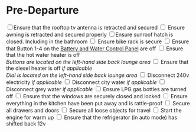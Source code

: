 <link href="../styles/custom.css" rel="stylesheet" />

# Pre-Departure

<label for="antenna" class="top"><input type="checkbox" id="antenna" />Ensure that the rooftop tv antenna is retracted and secured</label>
<label for="awning"><input type="checkbox" id="awning" /> Ensure awning is retracted and secured properly</label>
<label for="sunroof"> <input type="checkbox" id="sunroof" />Ensure sunroof hatch is closed. Including in the bathroom</label>
<label for="bike-rack"><input type="checkbox" id="bike-rack" /> Ensure bike rack is secure</label>
<label for="control-panel"><input type="checkbox" id="control-panel" /> Ensure that Button 1-4 on the [Battery and Water Control Panel](../guides/control-panel.md) are off</label>
<label for="water-heater"><input type="checkbox" id="water-heater"  /> Ensure that the hot water heater is off<br/>
*Buttons are located on the left-hand side back lounge area*</label>
<label for="diesel-heater"><input type="checkbox" id="diesel-heater" /> Ensure that the diesel heater is off *if applicable*<br/>
*Dial is located on the left-hand side back lounge area*</label>
<label for="power"><input type="checkbox" id="power"/> Disconnect 240v electricity *if applicable*</label>
<label for="city-water"><input type="checkbox" id="city-water"/> Disconnect city water *if applicable*</label>
<label for="grey-water"><input type="checkbox" id="grey-water"/> Disconnect grey water *if applicable*</label>
<label for="lpg"><input type="checkbox" id="lpg"/> Ensure LPG gas bottles are turned off</label>
<label for="windows"><input type="checkbox" id="windows"/> Ensure that the windows are securely closed and locked</label>
<label for="kitchen"><input type="checkbox" id="kitchen"/> Ensure everything in the kitchen have been put away and is rattle-proof</label>
<label for="doors"><input type="checkbox" id="doors"/> Secure all drawers and doors</label>
<label for="lose-objects"><input type="checkbox" id="lose-objects"/> Secure all loose objects for travel</label>
<label for="start-engine"><input type="checkbox" id="start-engine"/> Start the engine for warm up</label>
<label for="refrigerator"><input type="checkbox" id="refrigerator"/> Ensure that the refrigerator (in auto mode) has shifted back 12v</label>
